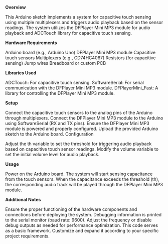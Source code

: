 **Overview**

This Arduino sketch implements a system for capacitive touch sensing using multiple multiplexers and triggers audio playback based on the sensor readings. The system utilizes the DFPlayer Mini MP3 module for audio playback and ADCTouch library for capacitive touch sensing.

**Hardware Requirements**

Arduino board (e.g., Arduino Uno)
DFPlayer Mini MP3 module
Capacitive touch sensors
Multiplexers (e.g., CD74HC4067)
Resistors (for capacitive sensing)
Jump wires
Breadboard or custom PCB

**Libraries Used**

ADCTouch: For capacitive touch sensing.
SoftwareSerial: For serial communication with the DFPlayer Mini MP3 module.
DFPlayerMini_Fast: A library for controlling the DFPlayer Mini MP3 module.

**Setup**

Connect the capacitive touch sensors to the analog pins of the Arduino through multiplexers.
Connect the DFPlayer Mini MP3 module to the Arduino using SoftwareSerial (RX and TX pins).
Ensure the DFPlayer Mini MP3 module is powered and properly configured.
Upload the provided Arduino sketch to the Arduino board.
Configuration

Adjust the th variable to set the threshold for triggering audio playback based on capacitive touch sensor readings.
Modify the volume variable to set the initial volume level for audio playback.

**Usage**

Power on the Arduino board.
The system will start sensing capacitance from the touch sensors.
When the capacitance exceeds the threshold (th), the corresponding audio track will be played through the DFPlayer Mini MP3 module.

**Additional Notes**

Ensure the proper functioning of the hardware components and connections before deploying the system.
Debugging information is printed to the serial monitor (baud rate: 9600). Adjust the frequency or disable debug outputs as needed for performance optimization.
This code serves as a basic framework. Customize and expand it according to your specific project requirements.
